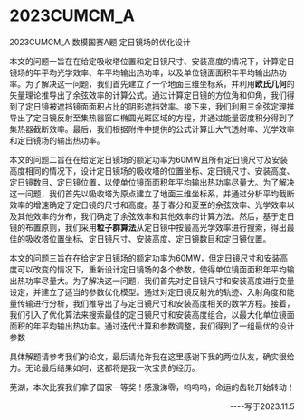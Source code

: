 # 2023CUMCM_A
2023CUMCM_A 数模国赛A题 定日镜场的优化设计

本文的问题一旨在在给定吸收塔位置和定日镜尺寸、安装高度的情况下，计算定日镜场的年平均光学效率、年平均输出热功率，以及单位镜面面积年平均输出热功率。为了解决这一问题，我们首先建立了一个地面三维坐标系，并利用**欧氏几何**的矢量理论推导出了余弦效率的计算公式。通过计算定日镜的方位角和仰角，我们得到了定日镜被遮挡镜面面积占比的阴影遮挡效率。接下来，我们利用三余弦定理推导出了定日镜反射至集热器窗口椭圆光斑区域的方程，并通过能量密度积分得到了集热器截断效率。最后，我们根据附件中提供的公式计算出大气透射率、光学效率和定日镜场的输出热功率。

本文的问题二旨在在给定定日镜场的额定功率为60MW且所有定日镜尺寸及安装高度相同的情况下，设计定日镜场的吸收塔的位置坐标、定日镜尺寸、安装高度、定日镜数目、定日镜位置，以使单位镜面面积年平均输出热功率尽量大。为了解决这一问题，我们首先以吸收塔为原点建立了地面三维坐标系，并通过分析平均截断效率的增速确定了定日镜的尺寸和高度。基于春分和夏至的余弦效率、光学效率以及其他效率的分布，我们确定了余弦效率和其他效率的计算方法。然后，基于定日镜的布置原则，我们采用**粒子群算法**从定日镜中按最高光学效率进行搜索，得出最佳的吸收塔位置坐标、定日镜尺寸、安装高度、定日镜数目和定日镜位置。

本文的问题三旨在在给定定日镜场的额定功率为60MW，但定日镜尺寸和安装高度可以改变的情况下，重新设计定日镜场的各个参数，使得单位镜面面积年平均输出热功率尽量大。为了解决这一问题，我们首先对定日镜尺寸和安装高度进行变量设定，并建立了适当的参数优化模型。通过对定日镜反射光的轨迹、入射角度和能量传输进行分析，我们推导出了与定日镜尺寸和安装高度相关的数学方程。接着，我们引入了优化算法来搜索最佳的定日镜尺寸和安装高度组合，以最大化单位镜面面积的年平均输出热功率。通过迭代计算和参数调整，我们得到了一组最优的设计参数

具体解题请参考我们的论文，最后请允许我在这里感谢下我的两位队友，确实很给力。无论最后结果如何，这都将是我一次宝贵的经历。

芜湖，本次比赛我们拿了国家一等奖！感激涕零，呜呜呜，命运的齿轮开始转动！

<p align="right" >  ----写于2023.11.5</p>
